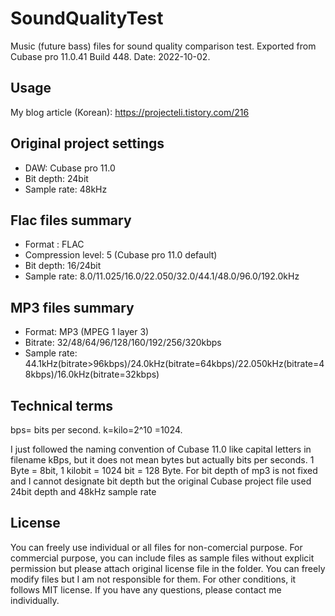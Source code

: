 # SoundQualityTest
Music (future bass) files for sound quality comparison test. Exported from Cubase pro 11.0.41 Build 448. Date: 2022-10-02.

## Usage
My blog article (Korean): https://projecteli.tistory.com/216

## Original project settings
- DAW: Cubase pro 11.0
- Bit depth: 24bit
- Sample rate: 48kHz

## Flac files summary
- Format : FLAC
- Compression level: 5 (Cubase pro 11.0 default)
- Bit depth: 16/24bit
- Sample rate: 8.0/11.025/16.0/22.050/32.0/44.1/48.0/96.0/192.0kHz

## MP3 files summary
- Format: MP3 (MPEG 1 layer 3)
- Bitrate: 32/48/64/96/128/160/192/256/320kbps
- Sample rate: 44.1kHz(bitrate>96kbps)/24.0kHz(bitrate=64kbps)/22.050kHz(bitrate=48kbps)/16.0kHz(bitrate=32kbps)
 
## Technical terms
bps= bits per second. k=kilo=2^10 =1024.

I just followed the naming convention of Cubase 11.0 like capital letters in filename kBps, but it does not mean bytes but actually bits per seconds. 1 Byte = 8bit, 1 kilobit = 1024 bit = 128 Byte. For bit depth of mp3 is not fixed and I cannot designate bit depth but the original Cubase project file used 24bit depth and 48kHz sample rate

## License
You can freely use individual or all files for non-comercial purpose. For commercial purpose, you can include files as sample files without explicit permission but please attach original license file in the folder. You can freely modify files but I am not responsible for them. For other conditions, it follows MIT license. If you have any questions, please contact me individually.
